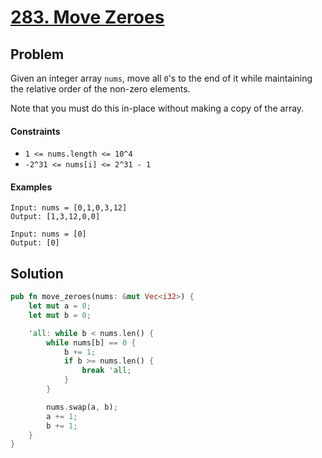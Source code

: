 # [283. Move Zeroes](https://leetcode.com/problems/move-zeroes/)

## Problem

Given an integer array `nums`, move all `0`'s to the end of it while maintaining
the relative order of the non-zero elements.

Note that you must do this in-place without making a copy of the array.

#### Constraints

* `1 <= nums.length <= 10^4`
* `-2^31 <= nums[i] <= 2^31 - 1`

#### Examples

```text
Input: nums = [0,1,0,3,12]
Output: [1,3,12,0,0]
```

```text
Input: nums = [0]
Output: [0]
```

## Solution

```rust
pub fn move_zeroes(nums: &mut Vec<i32>) {
    let mut a = 0;
    let mut b = 0;

    'all: while b < nums.len() {
        while nums[b] == 0 {
            b += 1;
            if b >= nums.len() {
                break 'all;
            }
        }

        nums.swap(a, b);
        a += 1;
        b += 1;
    }
}
```
